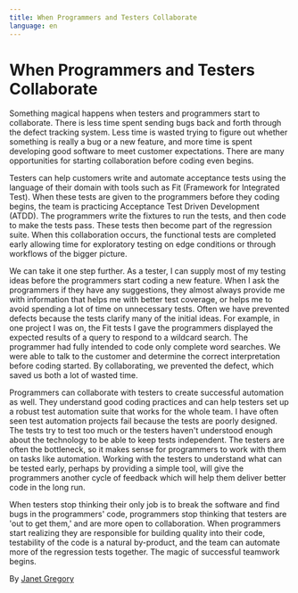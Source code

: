 ```yaml
---
title: When Programmers and Testers Collaborate
language: en
---
```


# When Programmers and Testers Collaborate

Something magical happens when testers and programmers start to collaborate. There is less time spent sending bugs back and forth through the defect tracking system. Less time is wasted trying to figure out whether something is really a bug or a new feature, and more time is spent developing good software to meet customer expectations. There are many opportunities for starting collaboration before coding even begins.

Testers can help customers write and automate acceptance tests using the language of their domain with tools such as Fit (Framework for Integrated Test). When these tests are given to the programmers before they coding begins, the team is practicing Acceptance Test Driven Development (ATDD). The programmers write the fixtures to run the tests, and then code to make the tests pass. These tests then become part of the regression suite. When this collaboration occurs, the functional tests are completed early allowing time for exploratory testing on edge conditions or through workflows of the bigger picture.

We can take it one step further. As a tester, I can supply most of my testing ideas before the programmers start coding a new feature. When I ask the programmers if they have any suggestions, they almost always provide me with information that helps me with better test coverage, or helps me to avoid spending a lot of time on unnecessary tests. Often we have prevented defects because the tests clarify many of the initial ideas. For example, in one project I was on, the Fit tests I gave the programmers displayed the expected results of a query to respond to a wildcard search. The programmer had fully intended to code only complete word searches. We were able to talk to the customer and determine the correct interpretation before coding started. By collaborating, we prevented the defect, which saved us both a lot of wasted time.

Programmers can collaborate with testers to create successful automation as well. They understand good coding practices and can help testers set up a robust test automation suite that works for the whole team. I have often seen test automation projects fail because the tests are poorly designed. The tests try to test too much or the testers haven't understood enough about the technology to be able to keep tests independent. The testers are often the bottleneck, so it makes sense for programmers to work with them on tasks like automation. Working with the testers to understand what can be tested early, perhaps by providing a simple tool, will give the programmers another cycle of feedback which will help them deliver better code in the long run.

When testers stop thinking their only job is to break the software and find bugs in the programmers' code, programmers stop thinking that testers are 'out to get them,' and are more open to collaboration. When programmers start realizing they are responsible for building quality into their code, testability of the code is a natural by-product, and the team can automate more of the regression tests together. The magic of successful teamwork begins.

By [Janet Gregory](http://programmer.97things.oreilly.com/wiki/index.php/Janet_Gregory)
